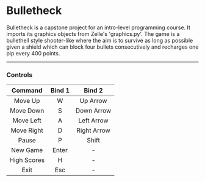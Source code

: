 # Bulletheck
Bulletheck is a capstone project for an intro-level programming course. It imports its graphics objects from Zelle's 'graphics.py'. The game is a bullethell style shooter-like where the aim is to survive as long as possible given a shield which can block four bullets consecutively and recharges one pip every 400 points.
***
### Controls
Command | Bind 1 | Bind 2
:---: | :---: | :---:
Move Up | W | Up Arrow
Move Down | S | Down Arrow
Move Left | A | Left Arrow
Move Right | D | Right Arrow
Pause | P | Shift
New Game | Enter | -
High Scores | H | -
Exit | Esc | -
